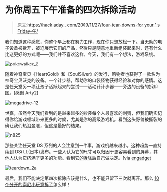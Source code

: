 # 为你周五下午准备的四次拆除活动

> 原文:[https://hack aday . com/2009/11/27/four-tear-downs-for your ' s Friday-午/](https://hackaday.com/2009/11/27/four-tear-downs-for-your-friday-afternoon/)

我们知道这种感觉，你整个早上都在努力工作，现在你只想放松一下。当无助的电子设备被拆开，被迫展示它们的产品，然后只是随意地重新组装起来时，还有什么比这更好的方式呢——我们并不喜欢这样。今天，我们有一个想法，游戏系统。

![](../Images/e32a7d9b1a131b05dbcd5e89955bece3.png "pokewalker_2")

随着神奇宝贝《HeartGold》和《SoulSilver》的发行，购物者也获得了一款名为神奇宝贝沃克的设备。一个计步器，帮助你的口袋怪物获得经验和对你的感情。这是任天堂另一项让孩子活跃起来的尝试——活动计计步器——旁边的设备的拆卸图。[感谢 Arty2]

![](../Images/2306494c3fd932dd0ad9a082311f6eca.png "megadrive-12")

世嘉，虽然今天我们看到的是越来越多的抄袭每个人最喜欢的刺猬，但我们确实记得你给游戏领域带来更多的时候，尤其是你的高级游戏机。看到这头野兽被撕裂的确让我们热泪盈眶，但这是最好的结果。

![](../Images/7bc4174e8fb55bcb097df8c39eb1a8ae.png "n825")

那些关注任天堂 DS 系列的人会注意到一件事，游戏机越来越小。这种趋势一直持续到 DSi LL(日本)发布。一些人认为它的尺寸可以归因于更容易看到的屏幕，其他人认为它挤满了更多的功能。看到[它的拆除](http://translate.google.com/translate?hl=en&sl=ja&tl=en&u=http%3A%2F%2Fpc.watch.impress.co.jp%2Fdocs%2Ftopic%2Fother%2F20091121_330812.html)后自己做决定。[via [engadget](http://www.engadget.com/2009/11/24/nintendo-dsi-ll-sells-103k-in-two-days-ripped-open-in-two-minut/)

![](../Images/eb6eb2834eae4c2c0281437a28bb82c0.png "teardown_2a")

最后，我们不能决定第四次拆除应该是什么，也不能只留下三次就离开。那么 [10 个分开的索尼小玩意拆了](http://www.wired.com/gadgetlab/2009/10/teardown-gallery/all/1)怎么样！
